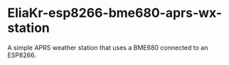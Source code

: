 # EliaKr-esp8266-bme680-aprs-wx-station
A simple APRS weather station that uses a BME680 connected to an ESP8266.
